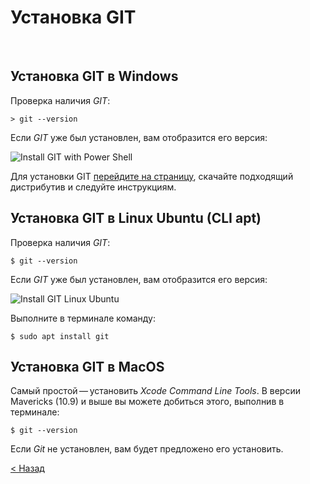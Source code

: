 # Установка GIT

<br>

## Установка GIT в Windows

Проверка наличия *GIT*:

~~~
> git --version
~~~

Если *GIT* уже был установлен, вам отобразится его версия:

![](https://lms.skillfactory.ru/assets/courseware/v1/3ff526ebe50b857b6cc7115b3bda618c/asset-v1:SkillFactory+PHP-3.0+2020+type@asset+block/PHP.5.5.3.png "Install GIT with Power Shell")

Для установки GIT [перейдите на страницу](https://git-scm.com/download/win " "), скачайте подходящий дистрибутив и следуйте инструкциям.

## Установка GIT в Linux Ubuntu (CLI apt)

Проверка наличия *GIT*:

~~~
$ git --version
~~~

Если *GIT* уже был установлен, вам отобразится его версия:

![](https://lms.skillfactory.ru/assets/courseware/v1/e54357e3ba528138a6394fa9f45b7331/asset-v1:SkillFactory+PHP-3.0+2020+type@asset+block/PHP.5.5.4.png "Install GIT Linux Ubuntu")

Выполните в терминале команду:

~~~
$ sudo apt install git
~~~

## Установка GIT в MacOS

Самый простой — установить *Xcode Command Line Tools*. В версии Mavericks (10.9) и выше вы можете добиться этого, выполнив в терминале:

~~~
$ git --version
~~~

Если *Git* не установлен, вам будет предложено его установить.

[< Назад](https://github.com/deflion/git-instruction#установка-git)